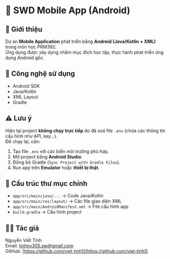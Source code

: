 # 📱 SWD Mobile App (Android)

## 📝 Giới thiệu
Dự án **Mobile Application** phát triển bằng **Android (Java/Kotlin + XML)** trong môn học PRM392.  
Ứng dụng được xây dựng nhằm mục đích học tập, thực hành phát triển ứng dụng Android gốc.

## 🚀 Công nghệ sử dụng
- Android SDK
- Java/Kotlin
- XML Layout
- Gradle

## ⚠️ Lưu ý
Hiện tại project **không chạy trực tiếp** do đã xoá file `.env` (chứa các thông tin cấu hình như API, key...).  
Để chạy lại, cần:
1. Tạo file `.env` với các biến môi trường phù hợp.
2. Mở project bằng **Android Studio**.
3. Đồng bộ Gradle (`Sync Project with Gradle Files`).
4. Run app trên **Emulator** hoặc **thiết bị thật**.

## 📂 Cấu trúc thư mục chính
- `app/src/main/java/...` → Code Java/Kotlin
- `app/src/main/res/layout/` → Các file giao diện XML
- `app/src/main/AndroidManifest.xml` → File cấu hình app
- `build.gradle` → Cấu hình project

## 👨‍💻 Tác giả
Nguyễn Viết Tính  
Email: [tinhnv305.sw@gmail.com](tinhnv305.sw@gmail.com)  
GitHub: [https://github.com/viet-tinh1](https://github.com/viet-tinh1)
